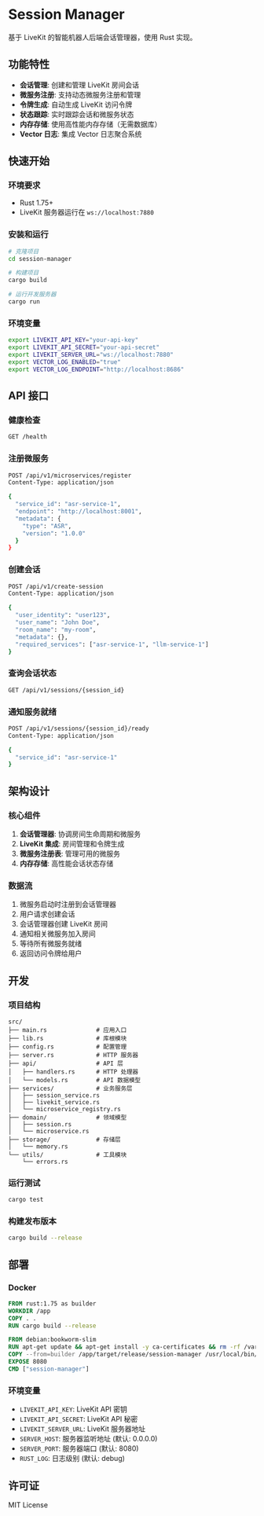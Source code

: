 # Session Manager

基于 LiveKit 的智能机器人后端会话管理器，使用 Rust 实现。

## 功能特性

- **会话管理**: 创建和管理 LiveKit 房间会话
- **微服务注册**: 支持动态微服务注册和管理
- **令牌生成**: 自动生成 LiveKit 访问令牌
- **状态跟踪**: 实时跟踪会话和微服务状态
- **内存存储**: 使用高性能内存存储（无需数据库）
- **Vector 日志**: 集成 Vector 日志聚合系统

## 快速开始

### 环境要求

- Rust 1.75+
- LiveKit 服务器运行在 `ws://localhost:7880`

### 安装和运行

```bash
# 克隆项目
cd session-manager

# 构建项目
cargo build

# 运行开发服务器
cargo run
```

### 环境变量

```bash
export LIVEKIT_API_KEY="your-api-key"
export LIVEKIT_API_SECRET="your-api-secret"
export LIVEKIT_SERVER_URL="ws://localhost:7880"
export VECTOR_LOG_ENABLED="true"
export VECTOR_LOG_ENDPOINT="http://localhost:8686"
```

## API 接口

### 健康检查

```bash
GET /health
```

### 注册微服务

```bash
POST /api/v1/microservices/register
Content-Type: application/json

{
  "service_id": "asr-service-1",
  "endpoint": "http://localhost:8001",
  "metadata": {
    "type": "ASR",
    "version": "1.0.0"
  }
}
```

### 创建会话

```bash
POST /api/v1/create-session
Content-Type: application/json

{
  "user_identity": "user123",
  "user_name": "John Doe",
  "room_name": "my-room",
  "metadata": {},
  "required_services": ["asr-service-1", "llm-service-1"]
}
```

### 查询会话状态

```bash
GET /api/v1/sessions/{session_id}
```

### 通知服务就绪

```bash
POST /api/v1/sessions/{session_id}/ready
Content-Type: application/json

{
  "service_id": "asr-service-1"
}
```

## 架构设计

### 核心组件

1. **会话管理器**: 协调房间生命周期和微服务
2. **LiveKit 集成**: 房间管理和令牌生成
3. **微服务注册表**: 管理可用的微服务
4. **内存存储**: 高性能会话状态存储

### 数据流

1. 微服务启动时注册到会话管理器
2. 用户请求创建会话
3. 会话管理器创建 LiveKit 房间
4. 通知相关微服务加入房间
5. 等待所有微服务就绪
6. 返回访问令牌给用户

## 开发

### 项目结构

```
src/
├── main.rs              # 应用入口
├── lib.rs               # 库根模块
├── config.rs            # 配置管理
├── server.rs            # HTTP 服务器
├── api/                 # API 层
│   ├── handlers.rs      # HTTP 处理器
│   └── models.rs        # API 数据模型
├── services/            # 业务服务层
│   ├── session_service.rs
│   ├── livekit_service.rs
│   └── microservice_registry.rs
├── domain/              # 领域模型
│   ├── session.rs
│   └── microservice.rs
├── storage/             # 存储层
│   └── memory.rs
└── utils/               # 工具模块
    └── errors.rs
```

### 运行测试

```bash
cargo test
```

### 构建发布版本

```bash
cargo build --release
```

## 部署

### Docker

```dockerfile
FROM rust:1.75 as builder
WORKDIR /app
COPY . .
RUN cargo build --release

FROM debian:bookworm-slim
RUN apt-get update && apt-get install -y ca-certificates && rm -rf /var/lib/apt/lists/*
COPY --from=builder /app/target/release/session-manager /usr/local/bin/
EXPOSE 8080
CMD ["session-manager"]
```

### 环境变量

- `LIVEKIT_API_KEY`: LiveKit API 密钥
- `LIVEKIT_API_SECRET`: LiveKit API 秘密
- `LIVEKIT_SERVER_URL`: LiveKit 服务器地址
- `SERVER_HOST`: 服务器监听地址 (默认: 0.0.0.0)
- `SERVER_PORT`: 服务器端口 (默认: 8080)
- `RUST_LOG`: 日志级别 (默认: debug)

## 许可证

MIT License
